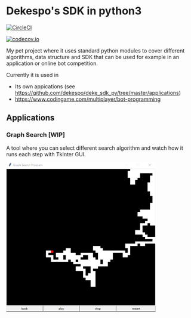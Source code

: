 # Dekespo's SDK in python3

[![CircleCI](https://circleci.com/gh/dekespo/deke_sdk_py/tree/master.svg?style=svg)](https://circleci.com/gh/dekespo/deke_sdk_py/tree/master)

[![codecov.io](https://codecov.io/gh/dekespo/deke_sdk_py/branch/master/graph/badge.svg?branch=master)](https://codecov.io/gh/dekespo/deke_sdk_py?branch=master)

My pet project where it uses standard python modules to cover different algorithms, data structure and SDK that can be used for example in an application or online bot competition. 

Currently it is used in 
- Its own appications (see https://github.com/dekespo/deke_sdk_py/tree/master/applications)
- https://www.codingame.com/multiplayer/bot-programming

## Applications

### Graph Search [WIP]

A tool where you can select different search algorithm and watch how it runs each step with TkInter GUI.

<img src="./images/graph_search_image.PNG" width="400" height="400">
